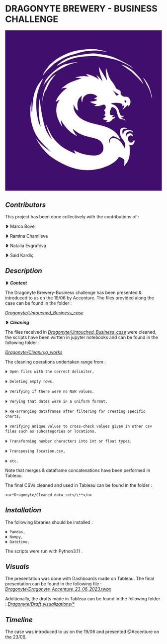 
# DRAGONYTE BREWERY - BUSINESS CHALLENGE

![Dragonyte logo (Image)](dragonyte_logo.png)

## *Contributors*

This project has been done collectively with the contributions of : 

❥ Marco Bove

❥ Ramina Chamileva

❥ Natalia Evgrafova

❥ Said Kardiç


## *Description*

❥ ***Context***

The Dragonyte Brewery-Business challenge has been presented & introduced to us on the 19/06 by Accenture. The files provided along the case can be found in the folder : 

<u>*Dragonyte/Untouched_Business_case*</u>

❥ ***Cleaning***

The files received in <u>*Dragonyte/Untouched_Business_case*</u> were cleaned, the scripts have been wirtten in jupyter notebooks and can be found in the following folder : 

<u>*Dragonyte/Cleanin:g_works*</u>

The cleaning operations undertaken range from :

    ❥ Open files with the correct delimiter, 
    
    ❥ Deleting empty rows, 
    
    ❥ Verifying if there were no NaN values,
    
    ❥ Verying that dates were in a uniform format,
    
    ❥ Re-arranging dataframes after filtering for creating specific charts,
    
    ❥ Verifying unique values to cross-check values given in other csv files such as subcategories or locations,
    
    ❥ Transforming number characters into int or float types,
    
    ❥ Transposing location.csv,
    
    ❥ etc.

Note that merges & dataframe concatenations have been performed in Tableau.

The final CSVs cleaned and used in Tableau can be found in the folder : 

    <u>*Dragonyte/Cleaned_data_sets/\**</u>

## *Installation*

The following libraries should be installed : 
    
    ❥ Pandas,
    ❥ Numpy,
    ❥ Datetime.

The scripts were run with Python3.11 .

## *Visuals*

The presentation was done with Dashboards made on Tableau. The final presentation can be found in the following file : 
    <u>*Dragonyte/Dragonyte_Accenture_23_06_2023.twbx*</u>

Additionally, the drafts made in Tableau can be found in the following folder : 
    <u>*Dragonyte/Draft_visualizations/\**</u>


## *Timeline*

The case was introduced to us on the 19/06 and presented @Accenture on the 23/06.
